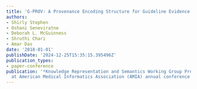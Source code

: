 ```yaml
---
title: 'G-PROV: A Provenance Encoding Structure for Guideline Evidence'
authors:
- Shirly Stephen
- Oshani Seneviratne
- Deborah L. McGuinness
- Shruthi Chari
- Amar Das
date: '2018-01-01'
publishDate: '2024-12-25T15:35:15.395496Z'
publication_types:
- paper-conference
publication: '*Knowledge Representation and Semantics Working Group Pre-Symposium
  at American Medical Informatics Association (AMIA) annual conference 2018*'
---
```

